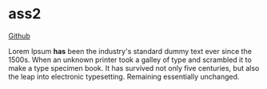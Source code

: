 # ass2

[Github](https://github.com)

Lorem Ipsum **has** been the industry's standard dummy text ever since the 1500s. When an unknown printer took a galley of type and scrambled it to make a type specimen book. It has survived not only five centuries, but also the leap into electronic typesetting. Remaining essentially unchanged.
